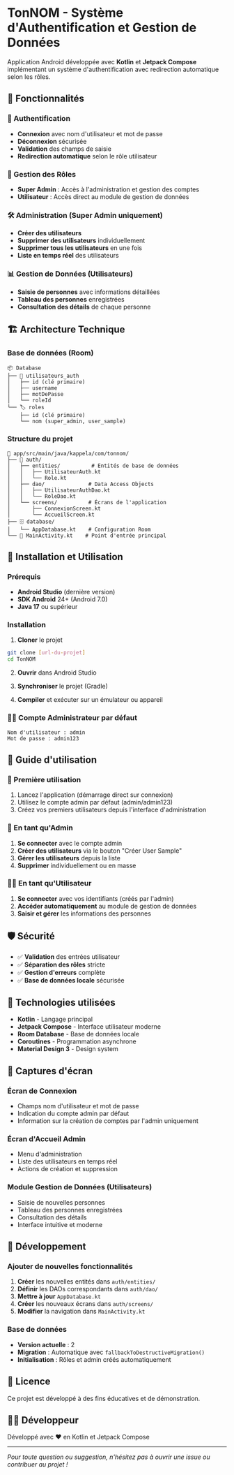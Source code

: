# TonNOM - Système d'Authentification et Gestion de Données

Application Android développée avec **Kotlin** et **Jetpack Compose** implémentant un système d'authentification avec redirection automatique selon les rôles.

## 📱 Fonctionnalités

### 🔐 Authentification
- **Connexion** avec nom d'utilisateur et mot de passe
- **Déconnexion** sécurisée
- **Validation** des champs de saisie
- **Redirection automatique** selon le rôle utilisateur

### 👥 Gestion des Rôles
- **Super Admin** : Accès à l'administration et gestion des comptes
- **Utilisateur** : Accès direct au module de gestion de données

### 🛠️ Administration (Super Admin uniquement)
- **Créer des utilisateurs** 
- **Supprimer des utilisateurs** individuellement
- **Supprimer tous les utilisateurs** en une fois
- **Liste en temps réel** des utilisateurs

### 📊 Gestion de Données (Utilisateurs)
- **Saisie de personnes** avec informations détaillées
- **Tableau des personnes** enregistrées
- **Consultation des détails** de chaque personne

## 🏗️ Architecture Technique

### Base de données (Room)
```
📦 Database
├── 👤 utilisateurs_auth
│   ├── id (clé primaire)
│   ├── username
│   ├── motDePasse
│   └── roleId
└── 🏷️ roles
    ├── id (clé primaire)
    └── nom (super_admin, user_sample)
```

### Structure du projet
```
📁 app/src/main/java/kappela/com/tonnom/
├── 🔐 auth/
│   ├── entities/          # Entités de base de données
│   │   ├── UtilisateurAuth.kt
│   │   └── Role.kt
│   ├── dao/              # Data Access Objects
│   │   ├── UtilisateurAuthDao.kt
│   │   └── RoleDao.kt
│   └── screens/          # Écrans de l'application
│       ├── ConnexionScreen.kt
│       └── AccueilScreen.kt
├── 🗄️ database/
│   └── AppDatabase.kt    # Configuration Room
└── 📱 MainActivity.kt    # Point d'entrée principal
```

## 🚀 Installation et Utilisation

### Prérequis
- **Android Studio** (dernière version)
- **SDK Android** 24+ (Android 7.0)
- **Java 17** ou supérieur

### Installation
1. **Cloner** le projet
```bash
git clone [url-du-projet]
cd TonNOM
```

2. **Ouvrir** dans Android Studio

3. **Synchroniser** le projet (Gradle)

4. **Compiler** et exécuter sur un émulateur ou appareil

### 👨‍💼 Compte Administrateur par défaut
```
Nom d'utilisateur : admin
Mot de passe : admin123
```

## 📖 Guide d'utilisation

### 🔑 Première utilisation
1. Lancez l'application (démarrage direct sur connexion)
2. Utilisez le compte admin par défaut (admin/admin123)
3. Créez vos premiers utilisateurs depuis l'interface d'administration

### 👤 En tant qu'Admin
1. **Se connecter** avec le compte admin
2. **Créer des utilisateurs** via le bouton "Créer User Sample"
3. **Gérer les utilisateurs** depuis la liste
4. **Supprimer** individuellement ou en masse

### 👨‍💻 En tant qu'Utilisateur
1. **Se connecter** avec vos identifiants (créés par l'admin)
2. **Accéder automatiquement** au module de gestion de données
3. **Saisir et gérer** les informations des personnes

## 🛡️ Sécurité

- ✅ **Validation** des entrées utilisateur
- ✅ **Séparation des rôles** stricte
- ✅ **Gestion d'erreurs** complète
- ✅ **Base de données locale** sécurisée

## 🔧 Technologies utilisées

- **Kotlin** - Langage principal
- **Jetpack Compose** - Interface utilisateur moderne
- **Room Database** - Base de données locale
- **Coroutines** - Programmation asynchrone
- **Material Design 3** - Design system

## 📱 Captures d'écran

### Écran de Connexion
- Champs nom d'utilisateur et mot de passe
- Indication du compte admin par défaut
- Information sur la création de comptes par l'admin uniquement

### Écran d'Accueil Admin
- Menu d'administration
- Liste des utilisateurs en temps réel
- Actions de création et suppression

### Module Gestion de Données (Utilisateurs)
- Saisie de nouvelles personnes
- Tableau des personnes enregistrées
- Consultation des détails
- Interface intuitive et moderne

## 🚀 Développement

### Ajouter de nouvelles fonctionnalités
1. **Créer** les nouvelles entités dans `auth/entities/`
2. **Définir** les DAOs correspondants dans `auth/dao/`
3. **Mettre à jour** `AppDatabase.kt`
4. **Créer** les nouveaux écrans dans `auth/screens/`
5. **Modifier** la navigation dans `MainActivity.kt`

### Base de données
- **Version actuelle** : 2
- **Migration** : Automatique avec `fallbackToDestructiveMigration()`
- **Initialisation** : Rôles et admin créés automatiquement

## 📄 Licence

Ce projet est développé à des fins éducatives et de démonstration.

## 👨‍💻 Développeur

Développé avec ❤️ en Kotlin et Jetpack Compose

---

*Pour toute question ou suggestion, n'hésitez pas à ouvrir une issue ou contribuer au projet !*